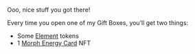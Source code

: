 Ooo, nice stuff you got there!

Every time you open one of my Gift Boxes, you’ll get two things:

- Some [Element](?glossaryAnchor=elements) tokens
- 1 [Morph Energy Card](?glossaryAnchor=cards) NFT
